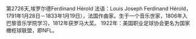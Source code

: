 第2726天,埃罗尔德Ferdinand Hérold 法语：Louis Joseph Ferdinand Hérold，1791年1月28日－1833年1月19日），法国作曲家。生于一个音乐世家，1806年入巴黎音乐学院学习，1812年获罗马大奖。
1922年：美国职业足球协会更名为国家橄榄球联盟，即NFL。